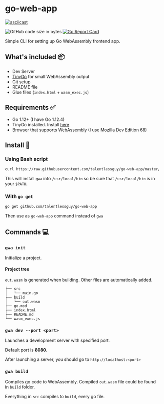 # go-web-app

[![asciicast](https://asciinema.org/a/GSeiFaE6eomr73Sg4ZrQ4TFdy.svg)](https://asciinema.org/a/GSeiFaE6eomr73Sg4ZrQ4TFdy)

![GitHub code size in bytes](https://img.shields.io/github/languages/code-size/talentlessguy/create-go-web-app.svg?style=flat-square)
[![Go Report Card](https://goreportcard.com/badge/github.com/talentlessguy/create-go-web-app?style=flat-square)](https://goreportcard.com/report/github.com/talentlessguy/create-go-web-app)

Simple CLI for setting up Go WebAssembly frontend app.

## What's included 📦

* Dev Server
* [TinyGo](https://tinygo.org) for small WebAssembly output
* Git setup
* README file
* Glue files (`index.html` + `wasm_exec.js`)

## Requirements ✅

* Go 1.12+ (I have Go 1.12.4)
* TinyGo installed. Install [here](https://tinygo.org/getting-started)
* Browser that supports WebAssembly (I use Mozilla Dev Edition 68)

## Install 🔄

### Using Bash script

```sh
curl https://raw.githubusercontent.com/talentlessguy/go-web-app/master/install.sh | bash
```

This will install `gwa` into `/usr/local/bin` so be sure that `/usr/local/bin` is in your `$PATH`.

### With `go get`

```sh
go get github.com/talentlessguy/go-web-app
```

Then use as `go-web-app` command instead of `gwa`

## Commands 💻

### `gwa init`

Initialize a project.

#### Project tree

`out.wasm` is generated when building. Other files are automatically added.

```text
├── src
│   └── main.go
├── build
│   └── out.wasm
├── go.mod
├── index.html
├── README.md
└── wasm_exec.js
```

### `gwa dev --port <port>`

Launches a development server with specified port.

Default port is **8080**.

After launching a server, you should go to `http://localhost:<port>`

### `gwa build`

Compiles go code to WebAssembly. Compiled `out.wasm` file could be found in `build` folder.

Everything in `src` compiles to `build`, every go file.
